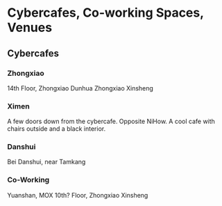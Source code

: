 # Cybercafes, Co-working Spaces, Venues

## Cybercafes

### Zhongxiao

14th Floor, Zhongxiao Dunhua
Zhongxiao Xinsheng

### Ximen

A few doors down from the cybercafe. Opposite NiHow. A cool cafe with chairs outside and a black interior. 

### Danshui

Bei Danshui, near Tamkang

### Co-Working

Yuanshan, MOX
10th? Floor, Zhongxiao Xinsheng
